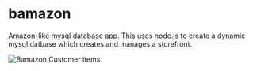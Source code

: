 # bamazon
Amazon-like mysql database app. This uses node.js to create a dynamic mysql datbase which creates and manages a storefront.

![Bamazon Customer items](bamazon\bamazonCustomercommandscreen.png)
